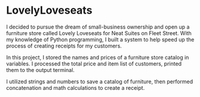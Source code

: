 # LovelyLoveseats

I decided to pursue the dream of small-business ownership and open up a furniture store called Lovely Loveseats for Neat Suites on Fleet Street. With my knowledge of Python programming, I built a system to help speed up the process of creating receipts for my customers.

In this project, I stored the names and prices of a furniture store catalog in variables. I processed the total price and item list of customers, printed them to the output terminal.

I utilized strings and numbers to save a catalog of furniture, then performed concatenation and math calculations to create a receipt.
